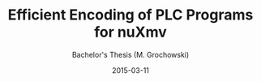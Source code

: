 ---
title: "Efficient Encoding of PLC Programs for nuXmv"
date: 2015-03-11
draft: false
subtitle: "Bachelor's Thesis (M. Grochowski)"
in: ""
section: "Work Experience"
subsection: "Student Supervision"
---